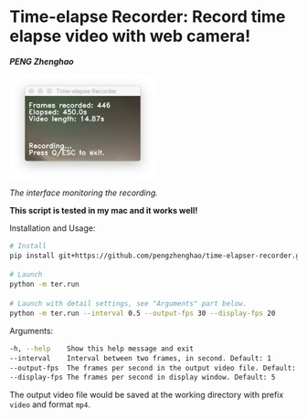 
# Time-elapse Recorder: Record time elapse video with web camera!
***PENG Zhenghao***

<img align=center width=256px  src="ter/fig.png" />

*The interface monitoring the recording.*

**This script is tested in my mac and it works well!**

Installation and Usage:

```bash
# Install
pip install git+https://github.com/pengzhenghao/time-elapser-recorder.git

# Launch
python -m ter.run

# Launch with detail settings, see "Arguments" part below.
python -m ter.run --interval 0.5 --output-fps 30 --display-fps 20
```

Arguments:

```bash
-h, --help    Show this help message and exit
--interval    Interval between two frames, in second. Default: 1
--output-fps  The frames per second in the output video file. Default: 30
--display-fps The frames per second in display window. Default: 5
```

The output video file would be saved at the working directory with prefix `video` and format `mp4`.